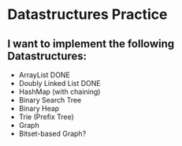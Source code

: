 # Datastructures Practice

## I want to implement the following Datastructures:

 + ArrayList DONE
 + Doubly Linked List DONE
 + HashMap (with chaining)
 + Binary Search Tree
 + Binary Heap
 + Trie (Prefix Tree)
 + Graph
 + Bitset-based Graph?
